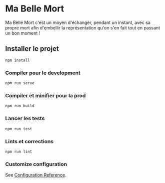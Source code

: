 # Ma Belle Mort

Ma Belle Mort c'est un moyen d'échanger, pendant un instant, avec sa propre mort 
afin d'embellir la représentation qu'on s'en fait tout en passant un bon moment !

## Installer le projet
```
npm install
```

### Compiler pour le development
```
npm run serve
```

### Compiler et minifier pour la prod
```
npm run build
```

### Lancer les tests
```
npm run test
```

### Lints et corrections
```
npm run lint
```

### Customize configuration
See [Configuration Reference](https://cli.vuejs.org/config/).
